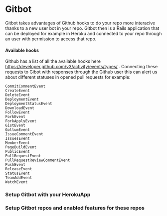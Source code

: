 Gitbot
===========
Gitbot takes advantages of Github hooks to do your repo more interacive thanks to a new user bot in your repo. Gitbot then is a Rails application that can be deployed for example in Heroku and connected to your repo through an user with permission to access that repo.

#### Available hooks
Github has a list of all the available hooks here https://developer.github.com/v3/activity/events/types/ . Connecting these requests to Gibot with responses through the Github user this can alert us about different statuses in opened pull requests for example:

```
CommitCommentEvent
CreateEvent
DeleteEvent
DeploymentEvent
DeploymentStatusEvent
DownloadEvent
FollowEvent
ForkEvent
ForkApplyEvent
GistEvent
GollumEvent
IssueCommentEvent
IssuesEvent
MemberEvent
PageBuildEvent
PublicEvent
PullRequestEvent
PullRequestReviewCommentEvent
PushEvent
ReleaseEvent
StatusEvent
TeamAddEvent
WatchEvent
```


### Setup Gitbot with your HerokuApp

### Setup Gitbot repos and enabled features for these repos
